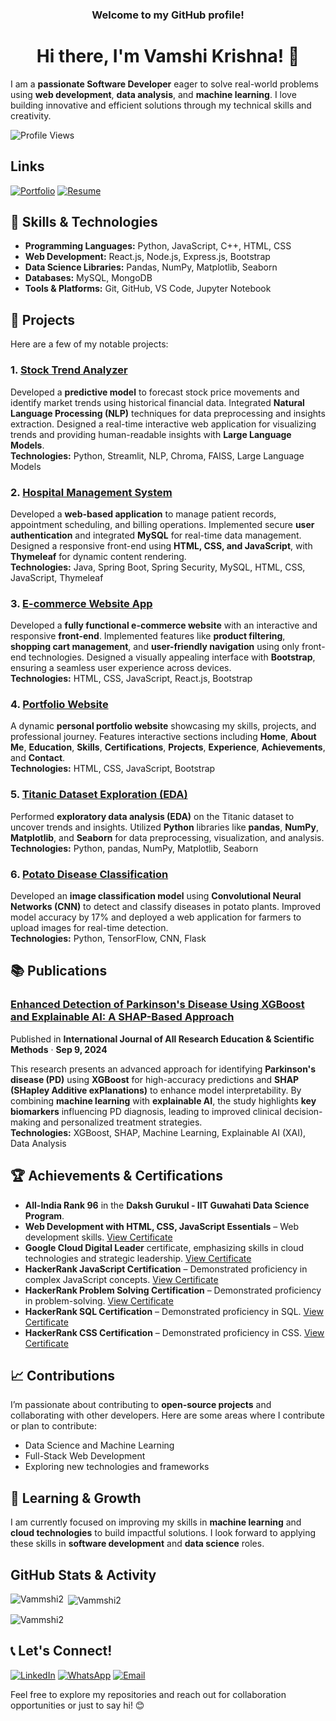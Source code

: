  <h3 align="center">Welcome to my GitHub profile! </h3>
<h1 align="center">Hi there, I'm Vamshi Krishna! 👋 </h1>



I am a **passionate Software Developer** eager to solve real-world problems using **web development**, **data analysis**, and **machine learning**. I love building innovative and efficient solutions through my technical skills and creativity.


![Profile Views](https://komarev.com/ghpvc/?username=vammshi2&color=blueviolet)

## Links
[![Portfolio](https://img.shields.io/badge/-Portfolio-333333?style=flat-square&logo=github&logoColor=white)](https://vammshi2.github.io/Vammshi_Portfolio/)
[![Resume](https://img.shields.io/badge/-Resume-4285F4?style=flat-square&logo=google-drive&logoColor=white)](https://drive.google.com/file/d/1IYFECPfAHfSBlZg7WiEq5zTFhWxVCpDC/view?usp=sharing)

## 🚀 Skills & Technologies

- **Programming Languages:** Python, JavaScript, C++, HTML, CSS  
- **Web Development:** React.js, Node.js, Express.js, Bootstrap   
- **Data Science Libraries:** Pandas, NumPy, Matplotlib, Seaborn  
- **Databases:** MySQL, MongoDB  
- **Tools & Platforms:** Git, GitHub, VS Code, Jupyter Notebook

## 💼 Projects

Here are a few of my notable projects:

### 1. [**Stock Trend Analyzer**](link-to-repo)  
Developed a **predictive model** to forecast stock price movements and identify market trends using historical financial data. Integrated **Natural Language Processing (NLP)** techniques for data preprocessing and insights extraction. Designed a real-time interactive web application for visualizing trends and providing human-readable insights with **Large Language Models**.  
**Technologies:** Python, Streamlit, NLP, Chroma, FAISS, Large Language Models

### 2. [**Hospital Management System**](link-to-repo)  
Developed a **web-based application** to manage patient records, appointment scheduling, and billing operations. Implemented secure **user authentication** and integrated **MySQL** for real-time data management. Designed a responsive front-end using **HTML, CSS, and JavaScript**, with **Thymeleaf** for dynamic content rendering.  
**Technologies:** Java, Spring Boot, Spring Security, MySQL, HTML, CSS, JavaScript, Thymeleaf

### 3. [**E-commerce Website App**](link-to-repo)  
Developed a **fully functional e-commerce website** with an interactive and responsive **front-end**. Implemented features like **product filtering**, **shopping cart management**, and **user-friendly navigation** using only front-end technologies. Designed a visually appealing interface with **Bootstrap**, ensuring a seamless user experience across devices.  
**Technologies:** HTML, CSS, JavaScript, React.js, Bootstrap

### 4. [**Portfolio Website**](link-to-repo)  
A dynamic **personal portfolio website** showcasing my skills, projects, and professional journey. Features interactive sections including **Home**, **About Me**, **Education**, **Skills**, **Certifications**, **Projects**, **Experience**, **Achievements**, and **Contact**.  
**Technologies:** HTML, CSS, JavaScript, Bootstrap

### 5. [**Titanic Dataset Exploration (EDA)**](link-to-repo)  
Performed **exploratory data analysis (EDA)** on the Titanic dataset to uncover trends and insights. Utilized **Python** libraries like **pandas**, **NumPy**, **Matplotlib**, and **Seaborn** for data preprocessing, visualization, and analysis.  
**Technologies:** Python, pandas, NumPy, Matplotlib, Seaborn

### 6. [**Potato Disease Classification**](link-to-repo)  
Developed an **image classification model** using **Convolutional Neural Networks (CNN)** to detect and classify diseases in potato plants. Improved model accuracy by 17% and deployed a web application for farmers to upload images for real-time detection.  
**Technologies:** Python, TensorFlow, CNN, Flask

## 📚 Publications  

### [**Enhanced Detection of Parkinson's Disease Using XGBoost and Explainable AI: A SHAP-Based Approach**](https://www.ijaresm.com/uploaded_files/document_file/Reena_Roy_RKdua.pdf)  
Published in **International Journal of All Research Education & Scientific Methods** · **Sep 9, 2024**  

This research presents an advanced approach for identifying **Parkinson's disease (PD)** using **XGBoost** for high-accuracy predictions and **SHAP (SHapley Additive exPlanations)** to enhance model interpretability. By combining **machine learning** with **explainable AI**, the study highlights **key biomarkers** influencing PD diagnosis, leading to improved clinical decision-making and personalized treatment strategies.  
**Technologies:** XGBoost, SHAP, Machine Learning, Explainable AI (XAI), Data Analysis


## 🏆 Achievements & Certifications

- **All-India Rank 96** in the **Daksh Gurukul - IIT Guwahati Data Science Program**.
- **Web Development with HTML, CSS, JavaScript Essentials** – Web development skills. [View Certificate](https://www.credly.com/badges/2f97efcc-1bc6-4135-9529-b8d7df791cfd/public_url)
- **Google Cloud Digital Leader** certificate, emphasizing skills in cloud technologies and strategic leadership. [View Certificate](https://www.credly.com/badges/b7b69925-5fe8-4d6a-9c0b-edaa362eef1c/public_url)
- **HackerRank JavaScript Certification** – Demonstrated proficiency in complex JavaScript concepts. [View Certificate](https://www.hackerrank.com/certificates/b0f99c2ab35b)
- **HackerRank Problem Solving Certification** – Demonstrated proficiency in problem-solving. [View Certificate](https://www.hackerrank.com/certificates/8aff61d746e1)
- **HackerRank SQL Certification** – Demonstrated proficiency in SQL. [View Certificate](https://www.hackerrank.com/certificates/def201d5f980)
- **HackerRank CSS Certification** – Demonstrated proficiency in CSS. [View Certificate](https://www.hackerrank.com/certificates/e6a9229e88cf)

## 📈 Contributions

I’m passionate about contributing to **open-source projects** and collaborating with other developers. Here are some areas where I contribute or plan to contribute:

- Data Science and Machine Learning
- Full-Stack Web Development
- Exploring new technologies and frameworks

## 🌱 Learning & Growth

I am currently focused on improving my skills in **machine learning** and **cloud technologies** to build impactful solutions. I look forward to applying these skills in **software development** and **data science** roles.


## GitHub Stats & Activity
<p><img align="left" src="https://github-readme-stats.vercel.app/api/top-langs?username=Vammshi2&show_icons=true&locale=en&layout=compact" alt="Vammshi2" /></p>

<p>&nbsp;<img align="center" src="https://github-readme-stats.vercel.app/api?username=Vammshi2&show_icons=true&locale=en" alt="Vammshi2" /></p>

<p><img align="center" src="https://github-readme-streak-stats.herokuapp.com/?user=Vammshi2&" alt="Vammshi2" /></p>

## 📞 Let's Connect!

[![LinkedIn](https://img.shields.io/badge/LinkedIn-0077B5?style=flat-square&logo=linkedin&logoColor=white)](https://www.linkedin.com/in/vammshikrishnat/)
[![WhatsApp](https://img.shields.io/badge/WhatsApp-25D366?style=flat-square&logo=whatsapp&logoColor=white)](https://wa.me/919603806780)
[![Email](https://img.shields.io/badge/Email-D14836?style=flat-square&logo=gmail&logoColor=white)](mailto:t.vamshikrishna2@gmail.com)


Feel free to explore my repositories and reach out for collaboration opportunities or just to say hi! 😊
